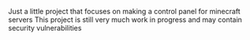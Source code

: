 Just a little project that focuses on making a control panel for minecraft servers
This project is still very much work in progress and may contain security vulnerabilities
